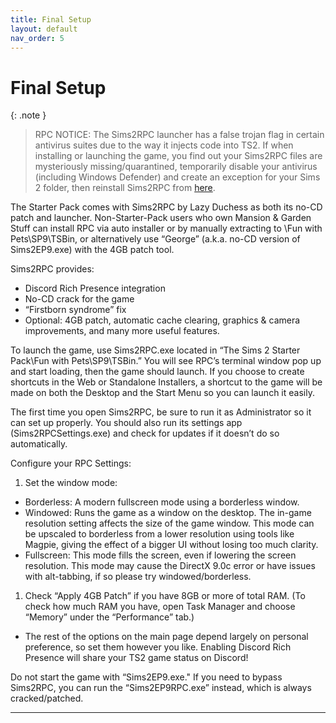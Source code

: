 ```yaml
---
title: Final Setup
layout: default
nav_order: 5
---
```


# Final Setup 

{: .note }
> RPC NOTICE: The Sims2RPC launcher has a false trojan flag in certain antivirus suites due to the way it injects code into TS2. 
> If when installing or launching the game, you find out your Sims2RPC files are mysteriously missing/quarantined, temporarily disable your antivirus (including Windows Defender) and create an exception for your Sims 2 folder, then reinstall Sims2RPC from [here](https://lazyduchess.tumblr.com/post/631915230388158464/sims2rpc-mod-launcher-for-mansion-garden).

The Starter Pack comes with Sims2RPC by Lazy Duchess as both its no-CD patch and launcher. 
Non-Starter-Pack users who own Mansion & Garden Stuff can install RPC via auto installer or by manually extracting to \Fun with Pets\SP9\TSBin, or alternatively use “George” (a.k.a. no-CD version of Sims2EP9.exe) with the 4GB patch tool.

Sims2RPC provides:
- Discord Rich Presence integration
- No-CD crack for the game 
- “Firstborn syndrome” fix
- Optional: 4GB patch, automatic cache clearing, graphics & camera improvements, and many more useful features.

To launch the game, use Sims2RPC.exe located in “The Sims 2 Starter Pack\Fun with Pets\SP9\TSBin.” You will see RPC’s terminal window pop up and start loading, then the game should launch. 
If you choose to create shortcuts in the Web or Standalone Installers, a shortcut to the game will be made on both the Desktop and the Start Menu so you can launch it easily.

The first time you open Sims2RPC, be sure to run it as Administrator so it can set up properly. You should also run its settings app (Sims2RPCSettings.exe) and check for updates if it doesn’t do so automatically.

Configure your RPC Settings:
1. Set the window mode:
  - Borderless: A modern fullscreen mode using a borderless window. 
  - Windowed: Runs the game as a window on the desktop. The in-game resolution setting affects the size of the game window. This mode can be upscaled to borderless from a lower resolution using tools like Magpie, giving the effect of a bigger UI without losing too much clarity.
  - Fullscreen: This mode fills the screen, even if lowering the screen resolution. This mode may cause the DirectX 9.0c error or have issues with alt-tabbing, if so please try windowed/borderless.
1. Check “Apply 4GB Patch” if you have 8GB or more of total RAM. (To check how much RAM you have, open Task Manager and choose “Memory” under the “Performance” tab.)
- The rest of the options on the main page depend largely on personal preference, so set them however you like. Enabling Discord Rich Presence will share your TS2 game status on Discord!

Do not start the game with “Sims2EP9.exe." If you need to bypass Sims2RPC, you can run the “Sims2EP9RPC.exe” instead, which is always cracked/patched. 

---
